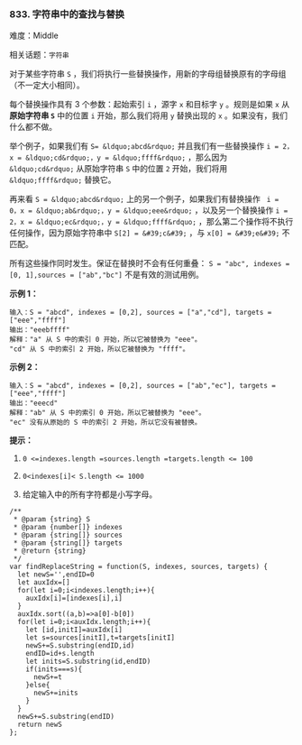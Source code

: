 ### 833. 字符串中的查找与替换

难度：Middle

相关话题：`字符串`

对于某些字符串  `S` ，我们将执行一些替换操作，用新的字母组替换原有的字母组（不一定大小相同）。



每个替换操作具有 3 个参数：起始索引  `i` ，源字  `x`  和目标字  `y` 。规则是如果  `x`  从**原始字符串  `S`**  中的位置  `i`  开始，那么我们将用  `y`  替换出现的  `x` 。如果没有，我们什么都不做。



举个例子，如果我们有  `S= &ldquo;abcd&rdquo;`  并且我们有一些替换操作  `i = 2，x = &ldquo;cd&rdquo;，y = &ldquo;ffff&rdquo;` ，那么因为  `&ldquo;cd&rdquo;`  从原始字符串  `S`  中的位置  `2`  开始，我们将用 `&ldquo;ffff&rdquo;`  替换它。



再来看  `S = &ldquo;abcd&rdquo;`  上的另一个例子，如果我们有替换操作 ` i = 0，x = &ldquo;ab&rdquo;，y = &ldquo;eee&rdquo;` ，以及另一个替换操作  `i = 2，x = &ldquo;ec&rdquo;，y = &ldquo;ffff&rdquo;` ，那么第二个操作将不执行任何操作，因为原始字符串中 `S[2] = &#39;c&#39;` ，与  `x[0] = &#39;e&#39;`  不匹配。



所有这些操作同时发生。保证在替换时不会有任何重叠： `S = "abc", indexes = [0, 1],sources = ["ab","bc"]`  不是有效的测试用例。







**示例 1：** 



```
输入：S = "abcd", indexes = [0,2], sources = ["a","cd"], targets = ["eee","ffff"]
输出："eeebffff"
解释："a" 从 S 中的索引 0 开始，所以它被替换为 "eee"。
"cd" 从 S 中的索引 2 开始，所以它被替换为 "ffff"。
```


**示例 2：** 



```
输入：S = "abcd", indexes = [0,2], sources = ["ab","ec"], targets = ["eee","ffff"]
输出："eeecd"
解释："ab" 从 S 中的索引 0 开始，所以它被替换为 "eee"。
"ec" 没有从原始的 S 中的索引 2 开始，所以它没有被替换。
```






**提示：** 




1.  `0 <=indexes.length =sources.length =targets.length <= 100` 

2.  `0<indexes[i]< S.length <= 1000` 

3. 给定输入中的所有字符都是小写字母。








```
/**
 * @param {string} S
 * @param {number[]} indexes
 * @param {string[]} sources
 * @param {string[]} targets
 * @return {string}
 */
var findReplaceString = function(S, indexes, sources, targets) {
  let newS='',endID=0
  let auxIdx=[]
  for(let i=0;i<indexes.length;i++){
    auxIdx[i]=[indexes[i],i]
  }
  auxIdx.sort((a,b)=>a[0]-b[0])
  for(let i=0;i<auxIdx.length;i++){
    let [id,initI]=auxIdx[i]
    let s=sources[initI],t=targets[initI]
    newS+=S.substring(endID,id)
    endID=id+s.length
    let inits=S.substring(id,endID)
    if(inits===s){
      newS+=t
    }else{
      newS+=inits
    }
  }
  newS+=S.substring(endID)
  return newS
};
```

